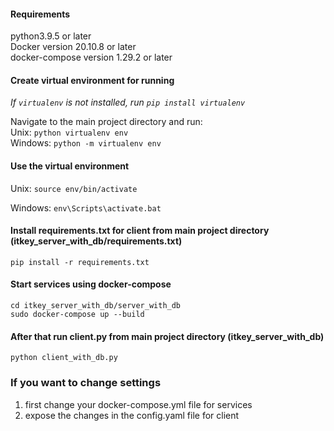 #### Requirements
python3.9.5 or later<br>
Docker version 20.10.8 or later<br>
docker-compose version 1.29.2 or later<br>

#### Create virtual environment for running
*If `virtualenv` is not installed, run `pip install virtualenv`*

Navigate to the main project directory and run: <br>
Unix: `python virtualenv env` <br>
Windows: `python -m virtualenv env`

#### Use the virtual environment
Unix: 
`source env/bin/activate`

Windows: 
`env\Scripts\activate.bat`

#### Install requirements.txt for client from main project directory (itkey_server_with_db/requirements.txt)

`pip install -r requirements.txt`

#### Start services using docker-compose

`cd itkey_server_with_db/server_with_db`<br>
`sudo docker-compose up --build`

#### After that run client.py from main project directory (itkey_server_with_db)

`python client_with_db.py`

### If you want to change settings
1.  first change your docker-compose.yml file for services
2.  expose the changes in the config.yaml file for client

